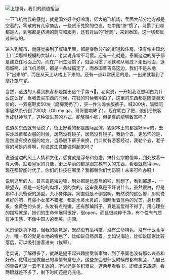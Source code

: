 ![上镖哥，我们的颜值担当](http://upload-images.jianshu.io/upload_images/3317226-3cb85f2a25c3c2a1.png?imageMogr2/auto-orient/strip%7CimageView2/2/w/1240)

一下飞机给我的感觉，就是国外好空好冷清，偌大的飞机场，里面大部分地方都是空着的，零散的有几家商店，一些货币兑换的位置，在中国“挤”惯了，习惯了到哪都是人，到哪都是挤满的商店和服务，还有背后的“奸商”，来到泰国，这一切都反过来似的。

进入到城市，就感觉来到了城镇里面，都是零散分布的街道和住房，没有像中国北上广深那样规模的大城市，老实说非常不习惯。还有一点就是，泰国这边的房子都是建立在地面上的，而在广州生活惯了，就会习惯了地铁和从地底下走出地面，逛商城啊、出飞机场啊，都是一条线搞定了，而泰国普吉岛这边，我们不是从地下“出来的”，而是从天上从楼上下来的。还有一点非常厌恶的是，一出来就看到了摩托飙车党。

当然，这边的人看到旅客都是摆出这个手势->🙏，老实说，一开始我没想明白为什么这么好，当我去买东西的时候，花钱的时候我明白了，这里的东西都是随便卖天价的，一双拖鞋卖50块（磨脚我扔了），买一件沙滩衣服裤子，喊200块，隔壁同事居然杀价到了80块（Oh my ga，哥哥要咆哮了）。现在明白了把，他们把旅客当成财神爷了，这种做生意的方式，能够赚小钱，但是真的能够致富吗？

说道买东西就有话说了，街上好看的都是国际品牌，貌似本土的都是好low的，去买沙滩裤和衣服的时候，居然没有镜子，居然没有镜子，我勒个去，更恐怖的是，居然没有换衣服的地方，当场脱下裤子来换，门口就有游客经过，我勒个去，老子穿的可是内裤啊，你说这生意能做得起来吗？

说道这边的风土人情和文化，感觉就是浮夸和务虚，搞什么宗教信仰，到处放着一尊大佛，贴着皇家的肖像，街上华丽的都是跟宗教有关的东西，看着就觉得low，现在都智能时代了，你们的科技在哪里？我都替你们忧伤啊！未来可咋办呀！

说到这里的人，普吉岛是海边嘛，到处都是比基尼的啦，别想了，看到都想~，一眼望去，都是一坨坨的肉堆，男的女的，这审美真是不好说什么，虽然很白，但是那种小头爸爸的造型，头小身体胖，简直就是不倒翁啊。既然说的这么惨，那就说点好的吧，有些小女孩不错哦，都是水灵水灵的，眼睛发着蓝色的光芒，身材苗条，金黄色的头发，头发有点稚嫩，还有那编辫子，真是喜爱得不得了。用心理些的描写就是，她们的生命伸展得很好，很open，而且很纯粹干净，有个性有气质有冲击感，不像中国人的柔美、内涵。

风景倒是真不错，但我的感觉是，既然没有高科技、没有生命特色、没有什么竞争力，唯一有的就是本地的特色了，比如说自然风景，比如说海边，比如说国家比较落后，可以吸引游客进来（挨宰）。

老实说，了解得多了，就越是提不起兴趣接受新事物，到了泰国也没有那么兴奋和好奇，觉得还是做自己的事情有意思点，这些东西想什么时候做都有机会，而自己的青春可是一去不复返的，所以还是多积累些，这两年看看书，即使出来旅游，看两眼就差不多了，剩下时间还是充充电。

